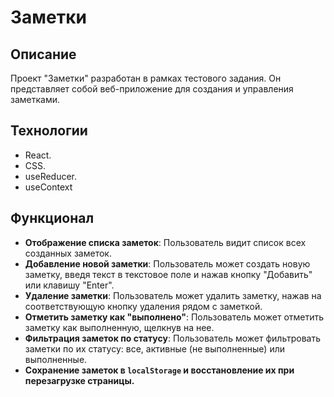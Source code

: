 # Заметки

## Описание
Проект "Заметки" разработан в рамках тестового задания. Он представляет собой веб-приложение для создания и управления заметками.

## Технологии
- React.
- CSS.
- useReducer.
- useContext

## Функционал
- **Отображение списка заметок**: Пользователь видит список всех созданных заметок.
- **Добавление новой заметки**: Пользователь может создать новую заметку, введя текст в текстовое поле и нажав кнопку "Добавить" или клавишу "Enter".
- **Удаление заметки**: Пользователь может удалить заметку, нажав на соответствующую кнопку удаления рядом с заметкой.
- **Отметить заметку как "выполнено"**: Пользователь может отметить заметку как выполненную, щелкнув на нее.
- **Фильтрация заметок по статусу**: Пользователь может фильтровать заметки по их статусу: все, активные (не выполненные) или выполненные.
- **Сохранение заметок в `localStorage` и восстановление их при перезагрузке страницы.**

